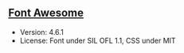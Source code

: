## [Font Awesome](https://github.com/FortAwesome/Font-Awesome)

* Version: 4.6.1
* License: Font under SIL OFL 1.1, CSS under MIT
